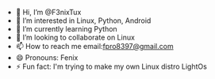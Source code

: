 - 👋 Hi, I’m @F3nixTux
- 👀 I’m interested in Linux, Python, Android
- 🌱 I’m currently learning Python
- 💞️ I’m looking to collaborate on Linux
- 📫 How to reach me email:fpro8397@gmail.com
- 😄 Pronouns: Fenix
- ⚡ Fun fact: I'm trying to make my own Linux distro LightOs
